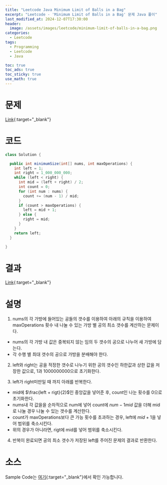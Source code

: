 ```yaml
---
title: "Leetcode Java Minimum Limit of Balls in a Bag"
excerpt: "Leetcode - 'Minimum Limit of Balls in a Bag' 문제 Java 풀이"
last_modified_at: 2024-12-07T17:30:00
header:
  image: /assets/images/leetcode/minimum-limit-of-balls-in-a-bag.png
categories:
  - Leetcode
tags:
  - Programming
  - Leetcode
  - Java

toc: true
toc_ads: true
toc_sticky: true
use_math: true
---
```

# 문제
[Link](https://leetcode.com/problems/minimum-limit-of-balls-in-a-bag/){:target="_blank"}

# 코드
```java
class Solution {

  public int minimumSize(int[] nums, int maxOperations) {
    int left = 1;
    int right = 1_000_000_000;
    while (left < right) {
      int mid = (left + right) / 2;
      int count = 0;
      for (int num : nums) {
        count += (num - 1) / mid;
      }
      if (count > maxOperations) {
        left = mid + 1;
      } else {
        right = mid;
      }
    }
    return left;
  }

}
```

# 결과
[Link](https://leetcode.com/problems/minimum-limit-of-balls-in-a-bag/submissions/1472445262/){:target="_blank"}

# 설명
1. nums의 각 가방에 들어있는 공들의 갯수를 이용하여 아래의 규칙을 이용하여 maxOperations 횟수 내 나눌 수 있는 가방 별 공의 최소 갯수를 계산하는 문제이다.
- nums의 각 가방 내 값은 중복되지 않는 임의 두 갯수의 공으로 나누어 새 가방에 담는다.
- 각 수행 별 최대 갯수의 공으로 가방을 분배해야 한다.

2. left와 right는 공을 적정한 갯수로 나누기 위한 공의 갯수인 하한값과 상한 값을 저장한 값으로, 1과 1000000000으로 초기화한다.

3. left가 right미만일 때 까지 아래를 반복한다.
- mid에 $\frac{left + rigt}{2}$인 중앙값을 넣어준 후, count인 나눈 횟수를 0으로 초기화한다.
- nums내 각 값을을 순차적으로 num에 넣어 count에 ${num - 1}{mid}$ 값을 더해 mid로 나눌 경우 나눌 수 있는 갯수를 계산한다.
- count가 maxOperations보다 큰 가능 횟수를 초과하는 경우, left에 $mid + 1$을 넣어 범위를 축소시킨다.
- 위의 경우가 아니라면, rigt에 mid를 넣어 범위를 축소시킨다.

4. 반복이 완료되면 공의 최소 갯수가 저장된 left를 주어진 문제의 결과로 반환한다.

# 소스
Sample Code는 [여기](https://github.com/GracefulSoul/leetcode/blob/master/src/main/java/gracefulsoul/problems/MinimumLimitOfBallsInABag.java){:target="_blank"}에서 확인 가능합니다.